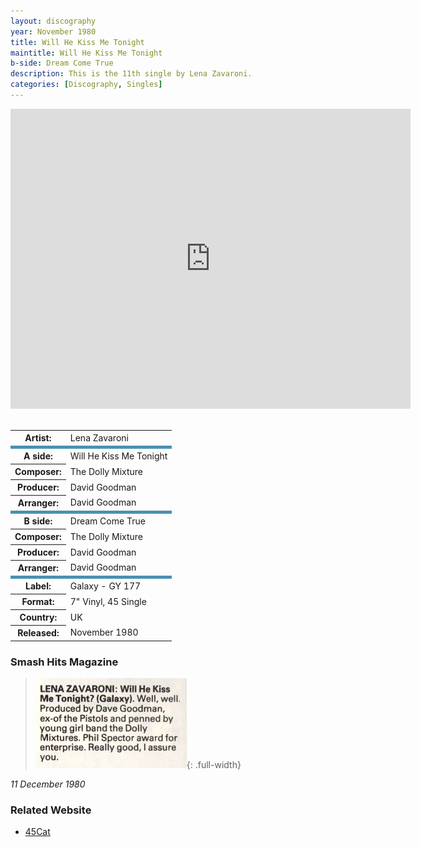 ```yaml
---
layout: discography
year: November 1980
title: Will He Kiss Me Tonight
maintitle: Will He Kiss Me Tonight
b-side: Dream Come True
description: This is the 11th single by Lena Zavaroni.
categories: [Discography, Singles]
---
```


<div class="responsive-video"><iframe width="640px" height="480px" src="https://www.youtube.com/embed/LlOxtPgnyHw?playlist=JOlnumOA1NU&rel=0&showinfo=1" frameborder="0" allowfullscreen=""></iframe></div>
<br />
<table>
<tr><th>Artist:</th><td>Lena Zavaroni</td></tr>
<tr class="split"><th>A side:</th><td>Will He Kiss Me Tonight</td></tr>
<tr><th>Composer:</th><td>The Dolly Mixture</td></tr>
<tr><th>Producer:</th><td>David Goodman</td></tr>
<tr><th>Arranger:</th><td>David Goodman</td></tr>
<tr class="split"><th>B side:</th><td>Dream Come True</td></tr>
<tr><th>Composer:</th><td>The Dolly Mixture</td></tr>
<tr><th>Producer:</th><td>David Goodman</td></tr>
<tr><th>Arranger:</th><td>David Goodman</td></tr>
<tr class="split"><th>Label:</th><td>Galaxy - GY 177</td></tr>
<tr><th>Format:</th><td>7" Vinyl, 45 Single</td></tr>
<tr><th>Country:</th><td>UK</td></tr>
<tr><th>Released:</th><td>November 1980</td></tr>
</table>

### Smash Hits Magazine
> ![](/assets/images/magazines/1980-12-11-smash-hits-magazine.png){: .full-width}

<cite>11 December 1980</cite>

### Related Website
* [45Cat](http://www.45cat.com/record/gy177)

<style>
.split {border-top: solid 5px #4B90B1;}
</style>

